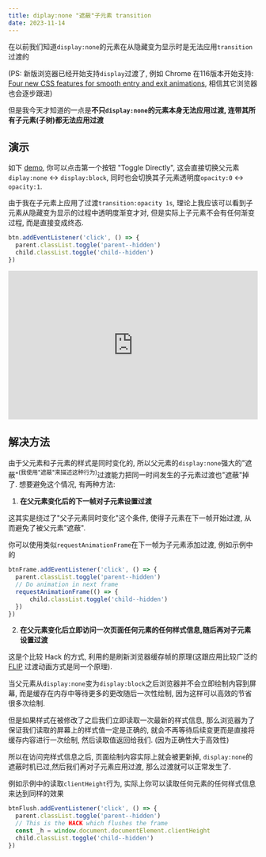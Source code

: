 ```yaml
---
title: diplay:none "遮蔽"子元素 transition
date: 2023-11-14
---
```


在以前我们知道`display:none`的元素在从隐藏变为显示时是无法应用`transition`过渡的

(PS: 新版浏览器已经开始支持`display`过渡了, 例如 Chrome 在116版本开始支持: [Four new CSS features for smooth entry and exit animations](https://developer.chrome.com/blog/entry-exit-animations/), 相信其它浏览器也会逐步跟进)

但是我今天才知道的一点是**不只`display:none`的元素本身无法应用过渡, 连带其所有子元素(子树)都无法应用过渡**

## 演示

如下 [demo](https://codepen.io/kricsleo/pen/MWLvLVz), 你可以点击第一个按钮 "Toggle Directly", 这会直接切换父元素`diplay:none` <-> `display:block`, 同时也会切换其子元素透明度`opacity:0` <-> `opacity:1`. 

由于我在子元素上应用了过渡`transition:opacity 1s`, 理论上我应该可以看到子元素从隐藏变为显示的过程中透明度渐变才对, 但是实际上子元素不会有任何渐变过程, 而是直接变成终态.

```ts
btn.addEventListener('click', () => {
  parent.classList.toggle('parent--hidden')
  child.classList.toggle('child--hidden')
})
```

<iframe height="300" style="width: 100%;" scrolling="no" title="display-none-transition" src="https://codepen.io/kricsleo/embed/MWLvLVz?default-tab=" frameborder="no" loading="lazy" allowtransparency="true" allowfullscreen="true">
  See the Pen <a href="https://codepen.io/kricsleo/pen/MWLvLVz">
  display-none-transition</a> by kricsleo (<a href="https://codepen.io/kricsleo">@kricsleo</a>)
  on <a href="https://codepen.io">CodePen</a>.
</iframe>


## 解决方法

由于父元素和子元素的样式是同时变化的, 所以父元素的`display:none`强大的"遮蔽"<sup>(我使用"遮蔽"来描述这种行为)</sup>过渡能力把同一时间发生的子元素过渡也"遮蔽"掉了. 想要避免这个情况, 有两种方法:

1. **在父元素变化后的下一帧对子元素设置过渡**

这其实是绕过了"父子元素同时变化"这个条件, 使得子元素在下一帧开始过渡, 从而避免了被父元素"遮蔽".

你可以使用类似`requestAnimationFrame`在下一帧为子元素添加过渡, 例如示例中的

```ts
btnFrame.addEventListener('click', () => {
  parent.classList.toggle('parent--hidden')
  // Do animation in next frame
  requestAnimationFrame(() => {
      child.classList.toggle('child--hidden')
  })
})
```

2. **在父元素变化后立即访问一次页面任何元素的任何样式信息,随后再对子元素设置过渡**

这是个比较 Hack 的方式, 利用的是刷新浏览器缓存帧的原理(这跟应用比较广泛的 [FLIP](https://css-tricks.com/animating-layouts-with-the-flip-technique/) 过渡动画方式是同一个原理).

当父元素从`display:none`变为`display:block`之后浏览器并不会立即绘制内容到屏幕, 而是缓存在内存中等待更多的更改随后一次性绘制, 因为这样可以高效的节省很多次绘制. 

但是如果样式在被修改了之后我们立即读取一次最新的样式信息, 那么浏览器为了保证我们读取的屏幕上的样式值一定是正确的, 就会不再等待后续变更而是直接将缓存内容进行一次绘制, 然后读取值返回给我们. (因为正确性大于高效性)

所以在访问完样式信息之后, 页面绘制内容实际上就会被更新掉, `display:none`的遮蔽时机已过,然后我们再对子元素应用过渡, 那么过渡就可以正常发生了. 

例如示例中的读取`clientHeight`行为, 实际上你可以读取任何元素的任何样式信息来达到同样的效果

```ts
btnFlush.addEventListener('click', () => {
  parent.classList.toggle('parent--hidden')
  // This is the HACK which flushes the frame
  const _h = window.document.documentElement.clientHeight
  child.classList.toggle('child--hidden')
})
```